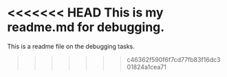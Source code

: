 <<<<<<< HEAD
This is my readme.md for debugging.
=======
This is a readme file on the debugging tasks.
>>>>>>> c46362f590f6f7cd77fb83f16dc301824a1cea71
